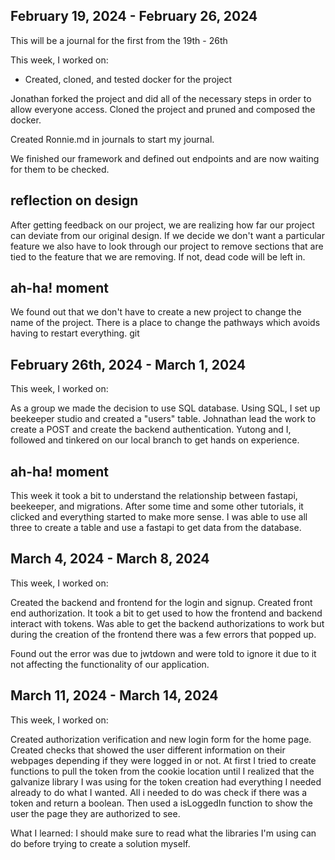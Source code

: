 ## February 19, 2024 - February 26, 2024

This will be a journal for the first from the 19th - 26th

This week, I worked on:

* Created, cloned, and tested docker for the project

Jonathan forked the project and did all of the necessary steps in
order to allow everyone access. Cloned the project and pruned and
composed the docker.

Created Ronnie.md in journals to start my journal.

We finished our framework and defined out endpoints and are now waiting
for them to be checked.

## reflection on design
After getting feedback on our project, we are realizing how far our project
can deviate from our original design. If we decide we don't want a particular
feature we also have to look through our project to remove sections that are tied
to the feature that we are removing. If not, dead code will be left in.

## ah-ha! moment
We found out that we don't have to create a new project to change the name
of the project. There is a place to change the pathways which avoids having
to restart everything.
git


## February 26th, 2024 - March 1, 2024

This week, I worked on:

As a group we made the decision to use SQL database.
Using SQL, I set up beekeeper studio and created a "users" table.
Johnathan lead the work to create a POST and create the backend authentication.
Yutong and I, followed and tinkered on our local branch to get hands on experience.

## ah-ha! moment

This week it took a bit to understand the relationship between fastapi, beekeeper, and migrations.
After some time and some other tutorials, it clicked and everything started to make more sense.
I was able to use all three to create a table and use a fastapi to get data from the database.


## March 4, 2024 - March 8, 2024

This week, I worked on:

Created the backend and frontend for the login and signup. Created front end authorization.
It took a bit to get used to how the frontend and backend interact with tokens. Was able to
get the backend authorizations to work but during the creation of the frontend there was a
few errors that popped up.

Found out the error was due to jwtdown and were told to ignore it due to it not affecting
the functionality of our application.

## March 11, 2024 - March 14, 2024

This week, I worked on:

Created authorization verification and new login form for the home page. Created checks that showed
the user different information on their webpages depending if they were logged in or not. At first
I tried to create functions to pull the token from the cookie location until I realized that the
galvanize library I was using for the token creation had everything I needed already to do what I
wanted. All i needed to do was check if there was a token and return a boolean. Then used a isLoggedIn
function to show the user the page they are authorized to see.

What I learned:
I should make sure to read what the libraries I'm using can do before trying to create a solution myself.
